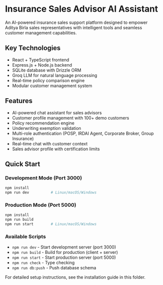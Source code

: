 # Insurance Sales Advisor AI Assistant

An AI-powered insurance sales support platform designed to empower Aditya Birla sales representatives with intelligent tools and seamless customer management capabilities.

## Key Technologies
- React + TypeScript frontend
- Express.js + Node.js backend
- SQLite database with Drizzle ORM
- Groq LLM for natural language processing
- Real-time policy comparison engine
- Modular customer management system

## Features
- AI-powered chat assistant for sales advisors
- Customer profile management with 100+ demo customers
- Policy recommendation engine
- Underwriting exemption validation
- Multi-role authentication (POSP, IRDAI Agent, Corporate Broker, Group Insurance)
- Real-time chat with customer context
- Sales advisor profile with certification limits

## Quick Start

### Development Mode (Port 3000)
```bash
npm install
npm run dev          # Linux/macOS/Windows
```

### Production Mode (Port 5000)
```bash
npm install
npm run build
npm run start        # Linux/macOS/Windows
```

### Available Scripts
- `npm run dev` - Start development server (port 3000)
- `npm run build` - Build for production (client + server)
- `npm run start` - Start production server (port 5000)
- `npm run check` - Type checking
- `npm run db:push` - Push database schema

For detailed setup instructions, see the installation guide in this folder.
